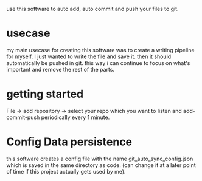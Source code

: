 use this software to auto add, auto commit and push your files to git.

# usecase
my main usecase for creating this software was to create a writing pipeline for myself. I just wanted to write the file and save it. then it should automatically be pushed in git. this way i can continue to focus on what's important and remove the rest of the parts.

# getting started
 File -> add repository -> select your repo which you want to listen and add-commit-push periodically every 1 minute.

# Config Data persistence
this software creates a config file with the name git_auto_sync_config.json which is saved in the same directory as code. (can change it at a later point of time if this project actually gets used by me).